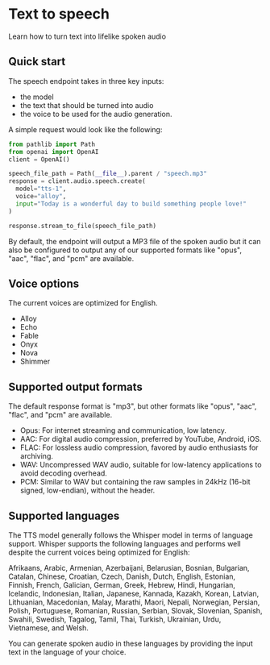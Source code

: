 # Text to speech

Learn how to turn text into lifelike spoken audio

## Quick start

The speech endpoint takes in three key inputs:

- the model
- the text that should be turned into audio
- the voice to be used for the audio generation.

A simple request would look like the following:

```python
from pathlib import Path
from openai import OpenAI
client = OpenAI()

speech_file_path = Path(__file__).parent / "speech.mp3"
response = client.audio.speech.create(
  model="tts-1",
  voice="alloy",
  input="Today is a wonderful day to build something people love!"
)

response.stream_to_file(speech_file_path)
```

By default, the endpoint will output a MP3 file of the spoken audio but it can also be configured to output any of our supported formats like "opus", "aac", "flac", and "pcm" are available.

## Voice options

The current voices are optimized for English.

- Alloy
- Echo
- Fable
- Onyx
- Nova
- Shimmer

## Supported output formats

The default response format is "mp3", but other formats like "opus", "aac", "flac", and "pcm" are available.

- Opus: For internet streaming and communication, low latency.
- AAC: For digital audio compression, preferred by YouTube, Android, iOS.
- FLAC: For lossless audio compression, favored by audio enthusiasts for archiving.
- WAV: Uncompressed WAV audio, suitable for low-latency applications to avoid decoding overhead.
- PCM: Similar to WAV but containing the raw samples in 24kHz (16-bit signed, low-endian), without the header.

## Supported languages

The TTS model generally follows the Whisper model in terms of language support. Whisper supports the following languages and performs well despite the current voices being optimized for English:

Afrikaans, Arabic, Armenian, Azerbaijani, Belarusian, Bosnian, Bulgarian, Catalan, Chinese, Croatian, Czech, Danish, Dutch, English, Estonian, Finnish, French, Galician, German, Greek, Hebrew, Hindi, Hungarian, Icelandic, Indonesian, Italian, Japanese, Kannada, Kazakh, Korean, Latvian, Lithuanian, Macedonian, Malay, Marathi, Maori, Nepali, Norwegian, Persian, Polish, Portuguese, Romanian, Russian, Serbian, Slovak, Slovenian, Spanish, Swahili, Swedish, Tagalog, Tamil, Thai, Turkish, Ukrainian, Urdu, Vietnamese, and Welsh.

You can generate spoken audio in these languages by providing the input text in the language of your choice.
